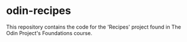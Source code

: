 # odin-recipes

This repository contains the code for the 'Recipes' project found in The Odin Project's Foundations course.
